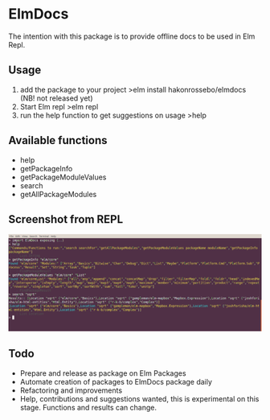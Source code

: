 
# ElmDocs

The intention with this package is to provide offline docs to be used in Elm Repl.

## Usage

1. add the package to your project >elm install hakonrossebo/elmdocs (NB! not released yet)
2. Start Elm repl >elm repl
3. run the help function to get suggestions on usage >help

## Available functions

* help
* getPackageInfo
* getPackageModuleValues
* search
* getAllPackageModules

## Screenshot from REPL
![alt text](ElmDocsScreenshot.png)
## Todo

* Prepare and release as package on Elm Packages
* Automate creation of packages to ElmDocs package daily
* Refactoring and improvements
* Help, contributions and suggestions wanted, this is experimental on this stage. Functions and results can change.
